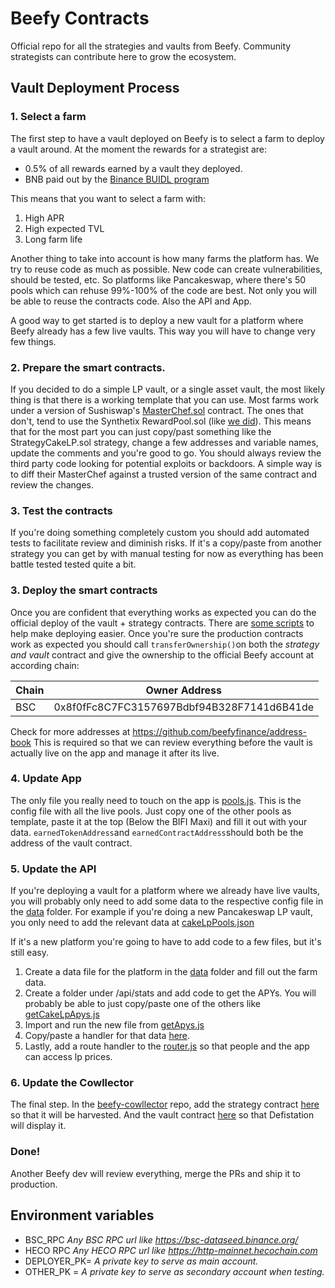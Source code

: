 # Beefy Contracts
Official repo for all the strategies and vaults from Beefy. Community strategists can contribute here to grow the ecosystem.

## Vault Deployment Process
### 1. Select a farm
The first step to have a vault deployed on Beefy is to select a farm to deploy a vault around. At the moment the rewards for a strategist are:
 - 0.5% of all rewards earned by a vault they deployed.
 - BNB paid out by the [Binance BUIDL program ](https://www.binance.com/en/blog/421499824684901064/Introducing-the-BUIDL-Reward-Program-for-Binance-Smart-Chain)

This means that you want to select a farm with:
1. High APR
2. High expected TVL
3. Long farm life

Another thing to take into account is how many farms the platform has. We try to reuse code as much as possible. New code can create vulnerabilities, should be tested, etc. So platforms like Pancakeswap, where there's 50 pools which  can rehuse 99%-100% of the code are best. Not only you will be able to reuse the contracts code. Also the API and App.

A good way to get started is to deploy a new vault for a platform where Beefy already has a few live vaults. This way you will have to change very few things.

### 2. Prepare the smart contracts.
If you decided to do a simple LP vault, or a single asset vault, the most likely thing is that there is a working template that you can use. Most farms work under a version of Sushiswap's [MasterChef.sol](https://github.com/sushiswap/sushiswap/blob/master/contracts/MasterChef.sol) contract. The ones that don't, tend to use the Synthetix RewardPool.sol (like [we did](https://github.com/beefyfinance/beefy-protocol/blob/master/contracts/RewardPool.sol)). This means that for the most part you can just copy/past something like the StrategyCakeLP.sol strategy, change a few addresses and variable names, update the comments and you're good to go.
You should always review the third party code looking for potential exploits or backdoors. A simple way is to diff their MasterChef against a trusted version of the same contract and review the changes.

### 3. Test the contracts
If you're doing something completely custom you should add automated tests to facilitate review and diminish risks. If it's a copy/paste from another strategy you can get by with manual testing for now as everything has been battle tested tested quite a bit.

### 3. Deploy the smart contracts
Once you are confident that everything works as expected you can do the official deploy of the vault + strategy contracts. There are [some scripts](https://github.com/beefyfinance/beefy-contracts/blob/master/scripts/) to help make deploying easier.
Once you're sure the production contracts work as expected you should call
`transferOwnership()`on both the *strategy and vault* contract and give the ownership to the official Beefy account at according chain:

| Chain  | Owner Address                              |
| ------ | ------------------------------------------ |
| BSC    | 0x8f0fFc8C7FC3157697Bdbf94B328F7141d6B41de |

Check for more addresses at https://github.com/beefyfinance/address-book
This is required so that we can review everything before the vault is actually live on the app and manage it after its live.

### 4.  Update App
The only file you really need to touch on the app is [pools.js](https://github.com/beefyfinance/beefy-app/blob/master/src/features/configure/pools.js). This is the config file with all the live pools.  Just copy one of the other pools as template, paste it at the top (Below the BIFI Maxi) and fill it out with your data. `earnedTokenAddress`and `earnedContractAddress`should both be the address of the vault contract.

### 5. Update the API
If you're deploying a vault for a platform where we already have live vaults, you will probably only need to add some data to the respective config file in the [data](https://github.com/beefyfinance/beefy-api/tree/master/src/data) folder. For example if you're doing a new Pancakeswap LP vault, you only need to add the relevant data at [cakeLpPools.json](https://github.com/beefyfinance/beefy-api/blob/master/src/data/cakeLpPools.json)

If it's a new platform you're going to have to add code to a few files, but it's still easy.

1. Create a data file for the platform in the [data](https://github.com/beefyfinance/beefy-api/tree/master/src/data) folder and fill out the farm data.
2. Create a folder under /api/stats and add code to get the APYs. You will probably be able to just copy/paste one of the others like [getCakeLpApys.js](https://github.com/beefyfinance/beefy-api/blob/master/src/api/stats/pancake/getCakeLpApys.js)
3. Import and run the new file from [getApys.js](https://github.com/beefyfinance/beefy-api/blob/master/src/api/stats/getApys.js)
4. Copy/paste a handler for that data [here](https://github.com/beefyfinance/beefy-api/blob/master/src/api/price/index.js).
5. Lastly, add a route handler to the [router.js](https://github.com/beefyfinance/beefy-api/blob/master/src/router.js) so that people and the app can access lp prices.

### 6. Update the Cowllector
The final step. In the [beefy-cowllector](https://github.com/beefyfinance/beefy-cowllector) repo, add the strategy contract [here](https://github.com/beefyfinance/beefy-cowllector/blob/master/data/strats.json) so that it will be harvested. And the vault contract [here](https://github.com/beefyfinance/beefy-cowllector/blob/master/data/defistation.json) so that Defistation will display it.

### Done!
Another Beefy dev will review everything, merge the PRs and ship it to production.

## Environment variables
- BSC_RPC *Any BSC RPC url like https://bsc-dataseed.binance.org/*
- HECO RPC *Any HECO RPC url like https://http-mainnet.hecochain.com*
- DEPLOYER_PK= *A private key to serve as main account.*
- OTHER_PK = *A private key to serve as secondary account when testing.*
